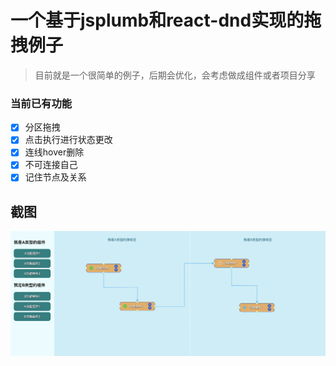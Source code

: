 <!--
 * @Description: 
 * @Version: 
 * @Author: Yanzengyong
 * @Date: 2020-09-04 22:55:05
 * @LastEditors: Yanzengyong
 * @LastEditTime: 2020-09-14 18:46:41
-->
# 一个基于jsplumb和react-dnd实现的拖拽例子

> 目前就是一个很简单的例子，后期会优化，会考虑做成组件或者项目分享

### 当前已有功能

- [x] 分区拖拽
- [x] 点击执行进行状态更改
- [x] 连线hover删除
- [x] 不可连接自己
- [x] 记住节点及关系

## 截图

![avatar](https://raw.githubusercontent.com/Yanzengyong/dataflow-drag/master/public/example.png)
